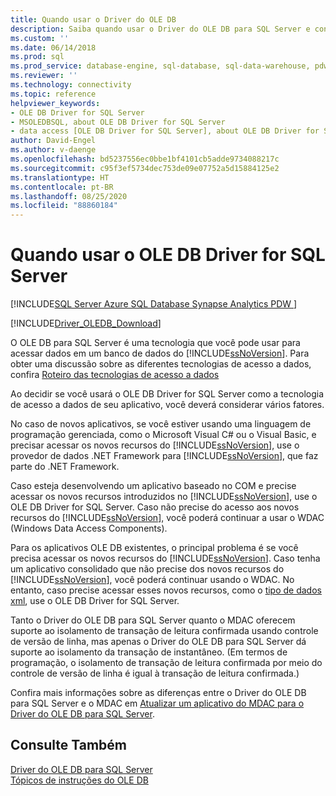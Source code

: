 ```yaml
---
title: Quando usar o Driver do OLE DB
description: Saiba quando usar o Driver do OLE DB para SQL Server e conheça os conceitos de acesso a dados de alto nível que o diferencia dos outros drivers.
ms.custom: ''
ms.date: 06/14/2018
ms.prod: sql
ms.prod_service: database-engine, sql-database, sql-data-warehouse, pdw
ms.reviewer: ''
ms.technology: connectivity
ms.topic: reference
helpviewer_keywords:
- OLE DB Driver for SQL Server
- MSOLEDBSQL, about OLE DB Driver for SQL Server
- data access [OLE DB Driver for SQL Server], about OLE DB Driver for SQL Server
author: David-Engel
ms.author: v-daenge
ms.openlocfilehash: bd5237556ec0bbe1bf4101cb5adde9734088217c
ms.sourcegitcommit: c95f3ef5734dec753de09e07752a5d15884125e2
ms.translationtype: HT
ms.contentlocale: pt-BR
ms.lasthandoff: 08/25/2020
ms.locfileid: "88860184"
---
```

# <a name="when-to-use-ole-db-driver-for-sql-server"></a>Quando usar o OLE DB Driver for SQL Server
[!INCLUDE[SQL Server Azure SQL Database Synapse Analytics PDW ](../../includes/applies-to-version/sql-asdb-asdbmi-asa-pdw.md)]

[!INCLUDE[Driver_OLEDB_Download](../../includes/driver_oledb_download.md)]

  O OLE DB para SQL Server é uma tecnologia que você pode usar para acessar dados em um banco de dados do [!INCLUDE[ssNoVersion](../../includes/ssnoversion-md.md)].  Para obter uma discussão sobre as diferentes tecnologias de acesso a dados, confira [Roteiro das tecnologias de acesso a dados](https://go.microsoft.com/fwlink/?LinkID=179186)  
  
 Ao decidir se você usará o OLE DB Driver for SQL Server como a tecnologia de acesso a dados de seu aplicativo, você deverá considerar vários fatores.  
  
 No caso de novos aplicativos, se você estiver usando uma linguagem de programação gerenciada, como o Microsoft Visual C# ou o Visual Basic, e precisar acessar os novos recursos do [!INCLUDE[ssNoVersion](../../includes/ssnoversion-md.md)], use o provedor de dados .NET Framework para [!INCLUDE[ssNoVersion](../../includes/ssnoversion-md.md)], que faz parte do .NET Framework.  
  
 Caso esteja desenvolvendo um aplicativo baseado no COM e precise acessar os novos recursos introduzidos no [!INCLUDE[ssNoVersion](../../includes/ssnoversion-md.md)], use o OLE DB Driver for SQL Server. Caso não precise do acesso aos novos recursos do [!INCLUDE[ssNoVersion](../../includes/ssnoversion-md.md)], você poderá continuar a usar o WDAC (Windows Data Access Components).  
  
 Para os aplicativos OLE DB existentes, o principal problema é se você precisa acessar os novos recursos do [!INCLUDE[ssNoVersion](../../includes/ssnoversion-md.md)]. Caso tenha um aplicativo consolidado que não precise dos novos recursos do [!INCLUDE[ssNoVersion](../../includes/ssnoversion-md.md)], você poderá continuar usando o WDAC. No entanto, caso precise acessar esses novos recursos, como o [tipo de dados xml](../../t-sql/xml/xml-transact-sql.md), use o OLE DB Driver for SQL Server.  
  
 Tanto o Driver do OLE DB para SQL Server quanto o MDAC oferecem suporte ao isolamento de transação de leitura confirmada usando controle de versão de linha, mas apenas o Driver do OLE DB para SQL Server dá suporte ao isolamento da transação de instantâneo. (Em termos de programação, o isolamento de transação de leitura confirmada por meio do controle de versão de linha é igual à transação de leitura confirmada.)  
  
 Confira mais informações sobre as diferenças entre o Driver do OLE DB para SQL Server e o MDAC em [Atualizar um aplicativo do MDAC para o Driver do OLE DB para SQL Server](../oledb/applications/updating-an-application-to-oledb-driver-for-sql-server-from-mdac.md).  
  
## <a name="see-also"></a>Consulte Também  
 [Driver do OLE DB para SQL Server](oledb-driver-for-sql-server.md)  
 [Tópicos de instruções do OLE DB](ole-db-how-to/ole-db-how-to-topics.md)  
  
  
